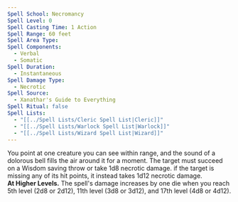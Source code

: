 ```yaml
---
Spell School: Necromancy
Spell Level: 0
Spell Casting Time: 1 Action
Spell Range: 60 feet
Spell Area Type: 
Spell Components:
  - Verbal
  - Somatic
Spell Duration:
  - Instantaneous
Spell Damage Type:
  - Necrotic
Spell Source:
  - Xanathar's Guide to Everything
Spell Ritual: false
Spell Lists:
  - "[[../Spell Lists/Cleric Spell List|Cleric]]"
  - "[[../Spell Lists/Warlock Spell List|Warlock]]"
  - "[[../Spell Lists/Wizard Spell List|Wizard]]"
---
```


You point at one creature you can see within range, and the sound of a dolorous bell fills the air around it for a moment. The target must succeed on a Wisdom saving throw or take 1d8 necrotic damage. if the target is missing any of its hit points, it instead takes 1d12 necrotic damage.  
**At Higher Levels.** The spell's damage increases by one die when you reach 5th level (2d8 or 2d12), 11th level (3d8 or 3d12), and 17th level (4d8 or 4d12).

